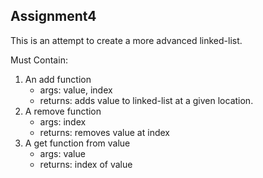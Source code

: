 ## Assignment4

This is an attempt to create a more advanced linked-list.

Must Contain:
1. An add function
    - args: value, index
    - returns: adds value to linked-list at a given location.
2. A remove function
    - args: index
    - returns: removes value at index
3. A get function from value
    - args: value
    - returns: index of value